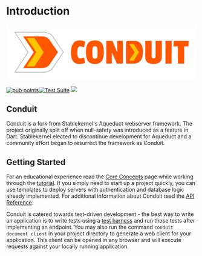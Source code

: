 # Introduction

![](assets/image.png)

[![pub points](https://badges.bar/conduit/pub%20points)](https://pub.dev/packages/conduit/score)[![Test Suite](https://github.com/conduit-dart/conduit/actions/workflows/test.yml/badge.svg)](https://github.com/conduit-dart/conduit/actions/workflows/test.yml) [![](https://discord.com/assets/3437c10597c1526c3dbd98c737c2bcae.svg)](https://discord.gg/MHz5cqktHW)

## Conduit

Conduit is a fork from Stablekernel's Aqueduct webserver framework. The project originally split off when null-safety was introduced as a feature in Dart. Stablekernel elected to discontinue development for Aqueduct and a community effort began to resurrect the framework as Conduit.

## Getting Started

For an educational experience read the [Core Concepts](core_concepts/) page while working through the [tutorial](tut/getting-started.md). If you simply need to start up a project quickly, you can use templates to deploy servers with authentication and database logic already implemented. For additional information about Conduit read the [API Reference](https://pub.dev/documentation/conduit/latest/).

Conduit is catered towards test-driven development - the best way to write an application is to write tests using a [test harness](testing/tests.md) and run those tests after implementing an endpoint. You may also run the command `conduit document client` in your project directory to generate a web client for your application. This client can be opened in any browser and will execute requests against your locally running application.

